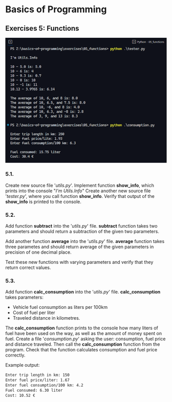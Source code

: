 # Basics of Programming

## Exercises 5: Functions

![Screenshot - exercise 5](5.png)

### 5.1.
Create new source file '*utils.py*'.
Implement function **show_info**, which prints into the console "*I'm Utils.Info*"
Create another new source file '*tester.py*', where you call function **show_info**. Verify that output of the **show_info** is printed to the console.

### 5.2.
Add function **subtract** into the '*utils.py*' file. **subtract** function takes two parameters and should return a subtraction of the given two parameters.

Add another function **average** into the '*utils.py*' file. **average** function takes three parametes and should return average of the given parameters in precision of one decimal place.

Test these new functions with varying parameters and verify that they return correct values.

### 5.3.
Add function **calc_consumption** into the '*utils.py*' file. **calc_consumption** takes parameters:
* Vehicle fuel consumption as liters per 100km
* Cost of fuel per liter
* Traveled distance in kilometres.

The **calc_consumption** function prints to the console how many liters of fuel have been used on the way, as well as the amount of money spent on fuel.
Create a file '*consumption.py*' asking the user: consumption, fuel price and distance traveled. Then call the **calc_consumption** function from the program. Check that the function calculates consumption and fuel price correctly.

Example output:

    Enter trip length in km: 150
    Enter fuel price/liter: 1.67
    Enter fuel consumption/100 km: 4.2
    Fuel consumed: 6.30 liter
    Cost: 10.52 €
